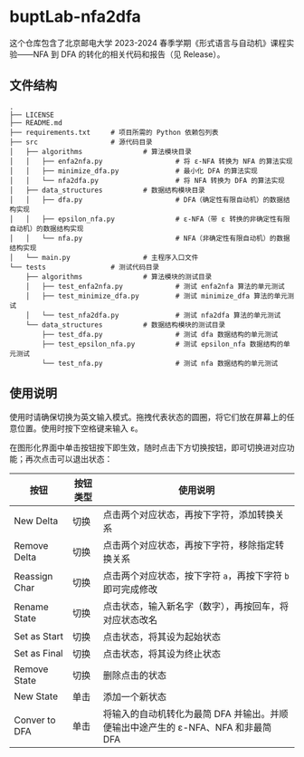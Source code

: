# buptLab-nfa2dfa

这个仓库包含了北京邮电大学 2023-2024 春季学期《形式语言与自动机》课程实验——NFA 到 DFA 的转化的相关代码和报告（见 Release）。

## 文件结构

```
.
├── LICENSE
├── README.md
├── requirements.txt     # 项目所需的 Python 依赖包列表
├── src                  # 源代码目录
│   ├── algorithms               # 算法模块目录
│   │   ├── enfa2nfa.py                  # 将 ε-NFA 转换为 NFA 的算法实现
│   │   ├── minimize_dfa.py              # 最小化 DFA 的算法实现
│   │   └── nfa2dfa.py                   # 将 NFA 转换为 DFA 的算法实现
│   ├── data_structures          # 数据结构模块目录
│   │   ├── dfa.py                       # DFA（确定性有限自动机）的数据结构实现
│   │   ├── epsilon_nfa.py               # ε-NFA（带 ε 转换的非确定性有限自动机）的数据结构实现
│   │   └── nfa.py                       # NFA（非确定性有限自动机）的数据结构实现
│   └── main.py                  # 主程序入口文件
└── tests                # 测试代码目录
    ├── algorithms               # 算法模块的测试目录
    │   ├── test_enfa2nfa.py             # 测试 enfa2nfa 算法的单元测试
    │   ├── test_minimize_dfa.py         # 测试 minimize_dfa 算法的单元测试
    │   └── test_nfa2dfa.py              # 测试 nfa2dfa 算法的单元测试
    └── data_structures          # 数据结构模块的测试目录
        ├── test_dfa.py                  # 测试 dfa 数据结构的单元测试
        ├── test_epsilon_nfa.py          # 测试 epsilon_nfa 数据结构的单元测试
        └── test_nfa.py                  # 测试 nfa 数据结构的单元测试
```

## 使用说明

使用时请确保切换为英文输入模式。拖拽代表状态的圆圈，将它们放在屏幕上的任意位置。使用时按下空格键来输入 ε。

在图形化界面中单击按钮按下即生效，随时点击下方切换按钮，即可切换进对应功能；再次点击可以退出状态：

| 按钮 | 按钮类型 | 使用说明 |
| --- | --- | --- |
| New Delta | 切换 | 点击两个对应状态，再按下字符，添加转换关系 |
| Remove Delta | 切换 | 点击两个对应状态，再按下字符，移除指定转换关系 |
| Reassign Char | 切换 | 点击两个对应状态，按下字符 `a`，再按下字符 `b` 即可完成修改 |
| Rename State | 切换 | 点击状态，输入新名字（数字），再按回车，将对应状态改名 |
| Set as Start | 切换 | 点击状态，将其设为起始状态 |
| Set as Final | 切换 | 点击状态，将其设为终止状态 |
| Remove State | 切换 | 删除点击的状态 |
| New State | 单击 | 添加一个新状态 |
| Conver to DFA | 单击 | 将输入的自动机转化为最简 DFA 并输出。并顺便输出中途产生的 ε-NFA、NFA 和非最简 DFA |
